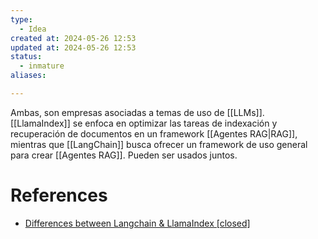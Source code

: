 ```yaml
---
type:
  - Idea
created at: 2024-05-26 12:53 
updated at: 2024-05-26 12:53
status:
  - inmature
aliases:

---
```


Ambas, son empresas asociadas a temas de uso de [[LLMs]]. [[LlamaIndex]] se enfoca en optimizar las tareas de indexación y recuperación de documentos en un framework [[Agentes RAG|RAG]], mientras que [[LangChain]] busca ofrecer un framework de uso general para crear [[Agentes RAG]]. Pueden ser usados juntos.

# References

- [Differences between Langchain & LlamaIndex [closed]](https://stackoverflow.com/questions/76990736/differences-between-langchain-llamaindex)

